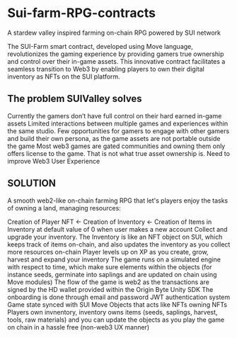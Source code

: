 # Sui-farm-RPG-contracts

A stardew valley inspired farming on-chain RPG powered by SUI network

The SUI-Farm smart contract, developed using Move language, revolutionizes the gaming experience by providing gamers true ownership and control over their in-game assets. This innovative contract facilitates a seamless transition to Web3 by enabling players to own their digital inventory as NFTs on the SUI platform.


## The problem SUIValley solves
Currently the gamers don’t have full control on their hard earned in-game assets
Limited interactions between multiple games and experiences within the same studio.
Few opportunities for gamers to engage with other gamers and build their own persona, as the game assets are not portable outside the game
Most web3 games are gated communities and owning them only offers license to the game. That is not what true asset ownership is.
Need to improve Web3 User Experience

## SOLUTION
A smooth web2-like on-chain farming RPG that let's players enjoy the tasks of owning a land, managing resources:

Creation of Player NFT <- Creation of Inventory <- Creation of Items in Inventory at default value of 0 when user makes a new account
Collect and upgrade your inventory. The Inventory is like an NFT object on SUI, which keeps track of items on-chain, and also updates the inventory as you collect more resources on-chain
Player levels up on XP as you create, grow, harvest and expand your inventory
The game runs on a simulated engine with respect to time, which make sure elements within the objects (for instance seeds, germinate into saplings and are updated on chain using Move modules)
The flow of the game is web2 as the transactions are signed by the HD wallet provided within the Origin Byte Unity SDK
The onboarding is done through email and password JWT authentication system
Game state synced with SUI Move Objects that acts like NFTs owning NFTs
Players own invnentory, inventory owns items (seeds, saplings, harvest, tools, raw materials) and you can update the objects as you play the game on chain in a hassle free (non-web3 UX manner)